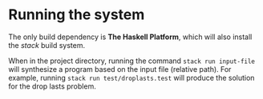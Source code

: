 # Running the system
The only build dependency is __The Haskell Platform__, which will also install the _stack_ build system.

When in the project directory, running the command `stack run input-file` will synthesize a program based on the input file (relative path). For example, running `stack run test/droplasts.test` will produce the solution for the drop lasts problem.
